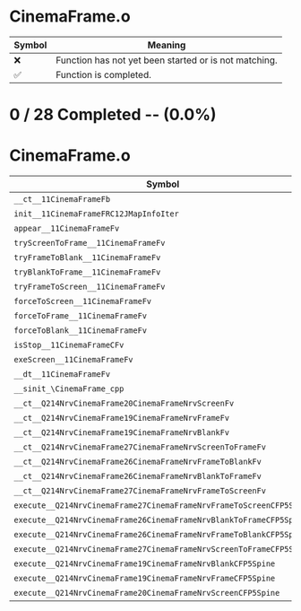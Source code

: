 # CinemaFrame.o
| Symbol | Meaning 
| ------------- | ------------- 
| :x: | Function has not yet been started or is not matching. 
| :white_check_mark: | Function is completed. 


# 0 / 28 Completed -- (0.0%)
# CinemaFrame.o
| Symbol | Decompiled? |
| ------------- | ------------- |
| `__ct__11CinemaFrameFb` | :x: |
| `init__11CinemaFrameFRC12JMapInfoIter` | :x: |
| `appear__11CinemaFrameFv` | :x: |
| `tryScreenToFrame__11CinemaFrameFv` | :x: |
| `tryFrameToBlank__11CinemaFrameFv` | :x: |
| `tryBlankToFrame__11CinemaFrameFv` | :x: |
| `tryFrameToScreen__11CinemaFrameFv` | :x: |
| `forceToScreen__11CinemaFrameFv` | :x: |
| `forceToFrame__11CinemaFrameFv` | :x: |
| `forceToBlank__11CinemaFrameFv` | :x: |
| `isStop__11CinemaFrameCFv` | :x: |
| `exeScreen__11CinemaFrameFv` | :x: |
| `__dt__11CinemaFrameFv` | :x: |
| `__sinit_\CinemaFrame_cpp` | :x: |
| `__ct__Q214NrvCinemaFrame20CinemaFrameNrvScreenFv` | :x: |
| `__ct__Q214NrvCinemaFrame19CinemaFrameNrvFrameFv` | :x: |
| `__ct__Q214NrvCinemaFrame19CinemaFrameNrvBlankFv` | :x: |
| `__ct__Q214NrvCinemaFrame27CinemaFrameNrvScreenToFrameFv` | :x: |
| `__ct__Q214NrvCinemaFrame26CinemaFrameNrvFrameToBlankFv` | :x: |
| `__ct__Q214NrvCinemaFrame26CinemaFrameNrvBlankToFrameFv` | :x: |
| `__ct__Q214NrvCinemaFrame27CinemaFrameNrvFrameToScreenFv` | :x: |
| `execute__Q214NrvCinemaFrame27CinemaFrameNrvFrameToScreenCFP5Spine` | :x: |
| `execute__Q214NrvCinemaFrame26CinemaFrameNrvBlankToFrameCFP5Spine` | :x: |
| `execute__Q214NrvCinemaFrame26CinemaFrameNrvFrameToBlankCFP5Spine` | :x: |
| `execute__Q214NrvCinemaFrame27CinemaFrameNrvScreenToFrameCFP5Spine` | :x: |
| `execute__Q214NrvCinemaFrame19CinemaFrameNrvBlankCFP5Spine` | :x: |
| `execute__Q214NrvCinemaFrame19CinemaFrameNrvFrameCFP5Spine` | :x: |
| `execute__Q214NrvCinemaFrame20CinemaFrameNrvScreenCFP5Spine` | :x: |
